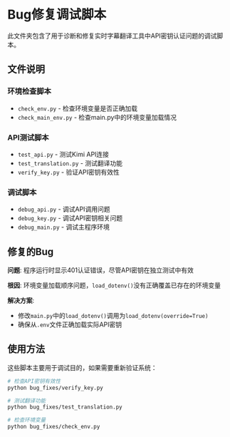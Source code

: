 # Bug修复调试脚本

此文件夹包含了用于诊断和修复实时字幕翻译工具中API密钥认证问题的调试脚本。

## 文件说明

### 环境检查脚本
- `check_env.py` - 检查环境变量是否正确加载
- `check_main_env.py` - 检查main.py中的环境变量加载情况

### API测试脚本
- `test_api.py` - 测试Kimi API连接
- `test_translation.py` - 测试翻译功能
- `verify_key.py` - 验证API密钥有效性

### 调试脚本
- `debug_api.py` - 调试API调用问题
- `debug_key.py` - 调试API密钥相关问题
- `debug_main.py` - 调试主程序环境

## 修复的Bug

**问题**: 程序运行时显示401认证错误，尽管API密钥在独立测试中有效

**根因**: 环境变量加载顺序问题，`load_dotenv()`没有正确覆盖已存在的环境变量

**解决方案**: 
- 修改`main.py`中的`load_dotenv()`调用为`load_dotenv(override=True)`
- 确保从`.env`文件正确加载实际API密钥

## 使用方法

这些脚本主要用于调试目的，如果需要重新验证系统：

```bash
# 检查API密钥有效性
python bug_fixes/verify_key.py

# 测试翻译功能
python bug_fixes/test_translation.py

# 检查环境变量
python bug_fixes/check_env.py
```